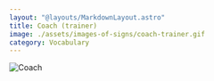 ```yaml
---
layout: "@layouts/MarkdownLayout.astro"
title: Coach (trainer)
image: ./assets/images-of-signs/coach-trainer.gif
category: Vocabulary
---
```


![Coach](@signs/coach-trainer.gif)
